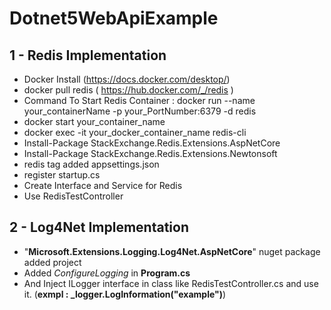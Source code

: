 # Dotnet5WebApiExample

## 1 - Redis Implementation

   - Docker Install (https://docs.docker.com/desktop/)
   - docker pull redis ( https://hub.docker.com/_/redis )
   - Command To Start Redis Container : docker run --name your_containerName -p your_PortNumber:6379 -d redis
   - docker start your_container_name
   - docker exec -it your_docker_container_name redis-cli
   - Install-Package StackExchange.Redis.Extensions.AspNetCore
   - Install-Package StackExchange.Redis.Extensions.Newtonsoft
   - redis tag added appsettings.json 
   - register startup.cs
   - Create Interface and Service for Redis
   - Use RedisTestController

## 2 - Log4Net Implementation

   - "**Microsoft.Extensions.Logging.Log4Net.AspNetCore**" nuget package added project
   - Added *ConfigureLogging* in **Program.cs**
   - And Inject ILogger interface in class like RedisTestController.cs and use it. (**exmpl : _logger.LogInformation("example")**)